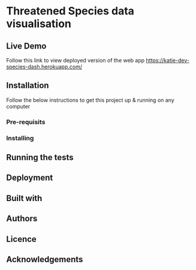 # Threatened Species data visualisation

## Live Demo

Follow this link to view deployed version of the web app https://katie-dev-species-dash.herokuapp.com/

## Installation

Follow the below instructions to get this project up & running on any computer

### Pre-requisits


### Installing


## Running the tests


## Deployment


## Built with 


## Authors


## Licence


## Acknowledgements



